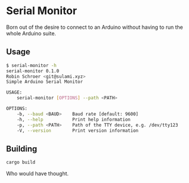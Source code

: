 # Serial Monitor

Born out of the desire to connect to an Arduino without having to run
the whole Arduino suite.

## Usage

```sh
$ serial-monitor -h
serial-monitor 0.1.0
Robin Schroer <git@sulami.xyz>
Simple Arduino Serial Monitor

USAGE:
    serial-monitor [OPTIONS] --path <PATH>

OPTIONS:
    -b, --baud <BAUD>    Baud rate [default: 9600]
    -h, --help           Print help information
    -p, --path <PATH>    Path of the TTY device, e.g. /dev/tty123
    -V, --version        Print version information
```

## Building

```sh
cargo build
```

Who would have thought.
